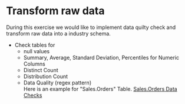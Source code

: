# Transform raw data
During this exercise we would like to implement data quilty check and transform raw data into a industry schema.
- Check tables for 
   - null values
   - Summary, Average, Standard Deviation, Percentiles for Numeric Columns
   - Distinct Count
   - Distribution Count
   - Data Quality (regex pattern) \
Here is an example for "Sales.Orders" Table. [Sales.Orders Data Checks](<./SalesOrders-DQ-Check.ipynb>)

